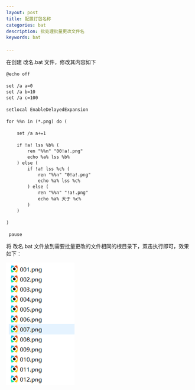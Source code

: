 ```yaml
---
layout: post
title: 配置打包名称
categories: bat
description: 批处理批量更改文件名
keywords: bat

---
```




在创建 改名.bat 文件，修改其内容如下

```
@echo off

set /a a=0
set /a b=10
set /a c=100

setlocal EnableDelayedExpansion

for %%n in (*.png) do (
	
	set /a a+=1
	
	if !a! lss %b% (
		ren "%%n" "00!a!.png"
		echo %a% lss %b% 
	) else (
		if !a! lss %c% (
			ren "%%n" "0!a!.png"
			echo %a% lss %c% 
		) else (
			ren "%%n" "!a!.png"
			echo %a% 大于 %c% 
		)
	)

)

 pause
```



将 改名.bat 文件放到需要批量更改的文件相同的根目录下，双击执行即可，效果如下：



![image-20200319194108335](https://raw.githubusercontent.com/BrianCZY/BrianCZY.github.io/master/images/blog/computer/image-20200319194108335.png)